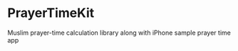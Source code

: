 PrayerTimeKit
=============

Muslim prayer-time calculation library along with iPhone sample prayer time app
